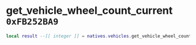 # get_vehicle_wheel_count_current `0xFB252BA9`

```lua
local result --[[ integer ]] = natives.vehicles.get_vehicle_wheel_count_current(_unk0 --[[ integer ]])
```